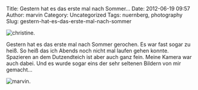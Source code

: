 Title: Gestern hat es das erste mal nach Sommer...
Date: 2012-06-19 09:57
Author: marvin
Category: Uncategorized
Tags: nuernberg, photography
Slug: gestern-hat-es-das-erste-mal-nach-sommer

![christine.]({static}/images/7400125030_1e77af1ef9_b.jpg)

Gestern hat es das erste mal nach Sommer gerochen. Es war fast sogar zu
heiß. So heiß das ich Abends noch nicht mal laufen gehen konnte.
Spazieren an dem Dutzendteich ist aber auch ganz fein. Meine Kamera war
auch dabei. Und es wurde sogar eins der sehr seltenen Bildern von mir
gemacht...

![marvin.]({static}/images/7400124366_97c6503a16_b.jpg)

